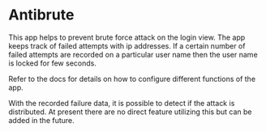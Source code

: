 Antibrute
========================
This app helps to prevent brute force attack on the login view. The app keeps 
track of failed attempts with ip addresses. If a certain number of failed attempts 
are recorded on a particular user name then the user name is locked for few 
seconds. 

Refer to the docs for details on how to configure different functions of the app.

With the recorded failure data, it is possible to detect if the attack is 
distributed. At present there are no direct feature utilizing this but can be 
added in the future. 